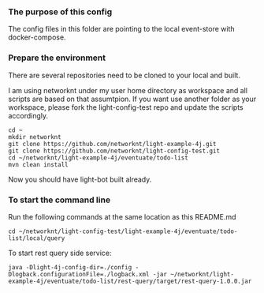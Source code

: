 ### The purpose of this config

 The config files in this folder are pointing to the local event-store with docker-compose.

### Prepare the environment

There are several repositories need to be cloned to your local and built. 

I am using networknt under my user home directory as workspace and all scripts 
are based on that assumtpion. If you want use another folder as your workspace, 
please fork the light-config-test repo and update the scripts accordingly. 

```
cd ~
mkdir networknt
git clone https://github.com/networknt/light-example-4j.git
git clone https://github.com/networknt/light-config-test.git
cd ~/networknt/light-example-4j/eventuate/todo-list
mvn clean install
```

Now you should have light-bot built already. 

### To start the command line

Run the following commands at the same location as this README.md

```
cd ~/networknt/light-config-test/light-example-4j/eventuate/todo-list/local/query
```

To start rest query side service:

```
java -Dlight-4j-config-dir=./config -Dlogback.configurationFile=./logback.xml -jar ~/networknt/light-example-4j/eventuate/todo-list/rest-query/target/rest-query-1.0.0.jar
```

